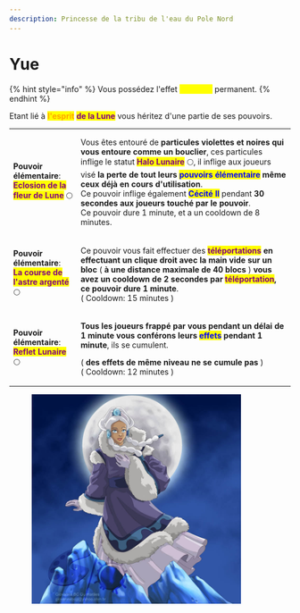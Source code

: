 ```yaml
---
description: Princesse de la tribu de l'eau du Pole Nord
---
```


# Yue

{% hint style="info" %}
Vous possédez l'effet <mark style="color:yellow;">**Vitesse I**</mark> permanent.
{% endhint %}

Etant lié à <mark style="color:orange;">**l'esprit**</mark> <mark style="color:purple;">**de la Lune**</mark> vous héritez d'une partie de ses pouvoirs.

|                                                                                                                                                                                                           |                                                                                                                                                                                                                                                                                                                                                                                                                                                                                                                                                                                                                                                                                                                                |
| --------------------------------------------------------------------------------------------------------------------------------------------------------------------------------------------------------- | ------------------------------------------------------------------------------------------------------------------------------------------------------------------------------------------------------------------------------------------------------------------------------------------------------------------------------------------------------------------------------------------------------------------------------------------------------------------------------------------------------------------------------------------------------------------------------------------------------------------------------------------------------------------------------------------------------------------------------ |
| <p><strong>Pouvoir élémentaire</strong>:<br><mark style="color:purple;"><strong>Eclosion de la fleur de Lune</strong></mark> <span data-gb-custom-inline data-tag="emoji" data-code="1f315">🌕</span></p> | <p>Vous êtes entouré de <strong>particules violettes et noires qui vous entoure comme un bouclier</strong>, ces particules inflige le statut <mark style="color:purple;"><strong>Halo Lunaire</strong></mark> <span data-gb-custom-inline data-tag="emoji" data-code="1f315">🌕</span>, il inflige aux joueurs visé <strong>la perte de tout leurs </strong><mark style="color:blue;"><strong>pouvoirs élémentaire</strong></mark><strong> même ceux déjà en cours d'utilisation</strong>.<br>Ce pouvoir inflige également <mark style="color:blue;"><strong>Cécité II</strong></mark> pendant <strong>30 secondes aux joueurs touché par le pouvoir</strong>.<br>Ce pouvoir dure 1 minute, et a un cooldown de 8 minutes.</p> |
| <p><strong>Pouvoir élémentaire</strong>:<br><mark style="color:purple;"><strong>La course de l'astre argenté</strong></mark> <span data-gb-custom-inline data-tag="emoji" data-code="1f315">🌕</span></p> | <p>Ce pouvoir vous fait effectuer des <mark style="color:purple;"><strong>téléportations</strong></mark> <strong>en effectuant un clique droit avec la main vide sur un bloc</strong> ( <strong>à une distance maximale de 40 blocs</strong> ) <strong>vous avez un cooldown de 2 secondes par </strong><mark style="color:purple;"><strong>téléportation</strong></mark><strong>, ce pouvoir dure 1 minute</strong>.<br>( Cooldown: 15 minutes )</p>                                                                                                                                                                                                                                                                          |
| <p><strong>Pouvoir élémentaire</strong>:<br><mark style="color:purple;"><strong>Reflet Lunaire</strong></mark> <span data-gb-custom-inline data-tag="emoji" data-code="1f315">🌕</span></p>               | <p><strong>Tous les joueurs frappé par vous pendant un délai de 1 minute vous conférons leurs </strong><mark style="color:blue;"><strong>effets</strong></mark><strong> pendant 1 minute</strong>, ils se cumulent.</p><p> ( <strong>des effets de même niveau ne se cumule pas</strong> )<br>( Cooldown: 12 minutes ) </p>                                                                                                                                                                                                                                                                                                                                                                                                    |



<figure><img src="../../.gitbook/assets/R (1).jpg" alt="" width="375"><figcaption></figcaption></figure>
